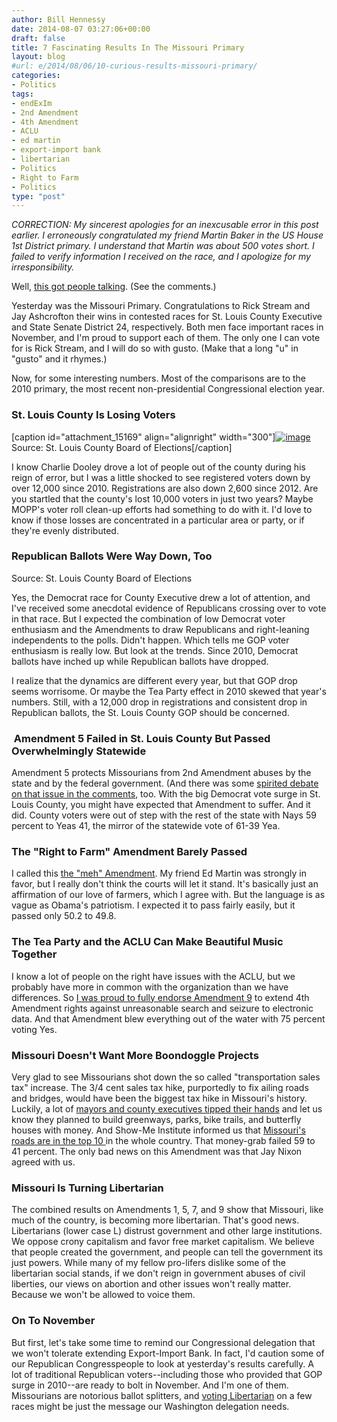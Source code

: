 ```yaml
---
author: Bill Hennessy
date: 2014-08-07 03:27:06+00:00
draft: false
title: 7 Fascinating Results In The Missouri Primary
layout: blog
#url: e/2014/08/06/10-curious-results-missouri-primary/
categories:
- Politics
tags:
- endExIm
- 2nd Amendment
- 4th Amendment
- ACLU
- ed martin
- export-import bank
- libertarian
- Politics
- Right to Farm
- Politics
type: "post"
---
```


_CORRECTION: My sincerest apologies for an inexcusable error in this post earlier. I erroneously congratulated my friend Martin Baker in the US House 1st District primary. I understand that Martin was about 500 votes short. I failed to verify information I received on the race, and I apologize for my irresponsibility._

Well, [this got people talking](https://hennessysview.com/2014/08/05/hell-missouris-2nd-congressional-district/). (See the comments.)

Yesterday was the Missouri Primary. Congratulations to Rick Stream and Jay Ashcrofton their wins in contested races for St. Louis County Executive and State Senate District 24, respectively. Both men face important races in November, and I'm proud to support each of them. The only one I can vote for is Rick Stream, and I will do so with gusto. (Make that a long "u" in "gusto" and it rhymes.)

Now, for some interesting numbers. Most of the comparisons are to the 2010 primary, the most recent non-presidential Congressional election year.



### St. Louis County Is Losing Voters



[caption id="attachment_15169" align="alignright" width="300"][![image](https://hennessysview.com/wp-content/uploads/2014/08/image-300x185.png)
](https://hennessysview.com/wp-content/uploads/2014/08/image.png) Source: St. Louis County Board of Elections[/caption]

I know Charlie Dooley drove a lot of people out of the county during his reign of error, but I was a little shocked to see
registered voters down by over 12,000 since 2010. Registrations are also down 2,600 since 2012. Are you startled that the county's lost 10,000 voters in just two years? Maybe MOPP's voter roll clean-up efforts had something to do with it. I'd love to know if those losses are concentrated in a particular area or party, or if they're evenly distributed.



### Republican Ballots Were Way Down, Too





Source: St. Louis County Board of Elections

Yes, the Democrat race for County Executive drew a lot of attention, and I've received some anecdotal evidence of Republicans crossing over to vote in that race. But I expected the combination of low Democrat voter enthusiasm and the Amendments to draw Republicans and right-leaning independents to the polls. Didn't happen. Which tells me GOP voter enthusiasm is really low. But look at the trends. Since 2010, Democrat ballots have inched up while Republican ballots have dropped.

I realize that the dynamics are different every year, but that GOP drop seems worrisome. Or maybe the Tea Party effect in 2010 skewed that year's numbers. Still, with a 12,000 drop in registrations and consistent drop in Republican ballots, the St. Louis County GOP should be concerned.



###  Amendment 5 Failed in St. Louis County But Passed Overwhelmingly Statewide



Amendment 5 protects Missourians from 2nd Amendment abuses by the state and by the federal government. (And there was some [spirited debate on that issue in the comments](https://hennessysview.com/2014/07/31/im-voting-august-5-primary-printable-grid-ballot-initiatives/), too. With the big Democrat vote surge in St. Louis County, you might have expected that Amendment to suffer. And it did. County voters were out of step with the rest of the state with Nays 59 percent to Yeas 41, the mirror of the statewide vote of 61-39 Yea.



### The "Right to Farm" Amendment Barely Passed



I called this [the "meh" Amendment](https://hennessysview.com/2014/07/31/im-voting-august-5-primary-printable-grid-ballot-initiatives/). My friend Ed Martin was strongly in favor, but I really don't think the courts will let it stand. It's basically just an affirmation of our love of farmers, which I agree with. But the language is as vague as Obama's patriotism. I expected it to pass fairly easily, but it passed only 50.2 to 49.8.



### The Tea Party and the ACLU Can Make Beautiful Music Together



I know a lot of people on the right have issues with the ACLU, but we probably have more in common with the organization than we have differences. So [I was proud to fully endorse Amendment 9](https://hennessysview.com/2014/07/24/can-reclaim-4th-amendment-5th-august/) to extend 4th Amendment rights against unreasonable search and seizure to electronic data. And that Amendment blew everything out of the water with 75 percent voting Yes.



### Missouri Doesn't Want More Boondoggle Projects



Very glad to see Missourians shot down the so called "transportation sales tax" increase. The 3/4 cent sales tax hike, purportedly to fix ailing roads and bridges, would have been the biggest tax hike in Missouri's history. Luckily, a lot of [mayors and county executives tipped their hands](https://hennessysview.com/2014/07/15/francis-slay-destroys-transportation-sales-tax-trying-support/) and let us know they planned to build greenways, parks, bike trails, and butterfly houses with money. And Show-Me Institute informed us that [Missouri's roads are in the top 10 ](https://hennessysview.com/2014/07/26/francis-slay-wont-tell-missouri-roads/)in the whole country. That money-grab failed 59 to 41 percent. The only bad news on this Amendment was that Jay Nixon agreed with us.



### Missouri Is Turning Libertarian



The combined results on Amendments 1, 5, 7, and 9 show that Missouri, like much of the country, is becoming more libertarian. That's good news. Libertarians (lower case L) distrust government and other large institutions. We oppose crony capitalism and favor free market capitalism. We believe that people created the government, and people can tell the government its just powers. While many of my fellow pro-lifers dislike some of the libertarian social stands, if we don't reign in government abuses of civil liberties, our views on abortion and other issues won't really matter. Because we won't be allowed to voice them.



### On To November



But first, let's take some time to remind our Congressional delegation that we won't tolerate extending Export-Import Bank. In fact, I'd caution some of our Republican Congresspeople to look at yesterday's results carefully. A lot of traditional Republican voters--including those who provided that GOP surge in 2010--are ready to bolt in November. And I'm one of them. Missourians are notorious ballot splitters, and [voting Libertarian](https://hennessysview.com/2014/06/29/7-missouri-candidates-one-told/) on a few races might be just the message our Washington delegation needs.


